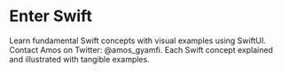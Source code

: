 # Enter Swift
Learn fundamental Swift concepts with visual examples using SwiftUI. Contact Amos on Twitter: @amos_gyamfi. Each Swift concept explained and illustrated with tangible examples.



